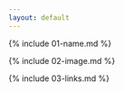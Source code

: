 ```yaml
---
layout: default
---
```


{% include 01-name.md %}

{% include 02-image.md %}

{% include 03-links.md %}